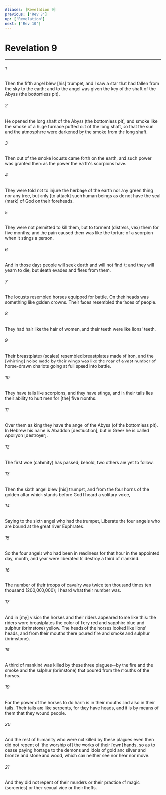 ```yaml
---
Aliases: [Revelation 9]
previous: ['Rev 8']
up: ['Revelation']
next: ['Rev 10']
---
```

# Revelation 9

***


###### 1 


Then the fifth angel blew [his] trumpet, and I saw a star that had fallen from the sky to the earth; and to the angel was given the key of the shaft of the Abyss (the bottomless pit). 


###### 2 


He opened the long shaft of the Abyss (the bottomless pit), and smoke like the smoke of a huge furnace puffed out of the long shaft, so that the sun and the atmosphere were darkened by the smoke from the long shaft. 


###### 3 


Then out of the smoke locusts came forth on the earth, and such power was granted them as the power the earth's scorpions have. 


###### 4 


They were told not to injure the herbage of the earth nor any green thing nor any tree, but only [to attack] such human beings as do not have the seal (mark) of God on their foreheads. 


###### 5 


They were not permitted to kill them, but to torment (distress, vex) them for five months; and the pain caused them was like the torture of a scorpion when it stings a person. 


###### 6 


And in those days people will seek death and will not find it; and they will yearn to die, but death evades and flees from them. 


###### 7 


The locusts resembled horses equipped for battle. On their heads was something like golden crowns. Their faces resembled the faces of people. 


###### 8 


They had hair like the hair of women, and their teeth were like lions' teeth. 


###### 9 


Their breastplates (scales) resembled breastplates made of iron, and the [whirring] noise made by their wings was like the roar of a vast number of horse-drawn chariots going at full speed into battle. 


###### 10 


They have tails like scorpions, and they have stings, and in their tails lies their ability to hurt men for [the] five months. 


###### 11 


Over them as king they have the angel of the Abyss (of the bottomless pit). In Hebrew his name is Abaddon [destruction], but in Greek he is called Apollyon [destroyer]. 


###### 12 


The first woe (calamity) has passed; behold, two others are yet to follow. 


###### 13 


Then the sixth angel blew [his] trumpet, and from the four horns of the golden altar which stands before God I heard a solitary voice, 


###### 14 


Saying to the sixth angel who had the trumpet, Liberate the four angels who are bound at the great river Euphrates. 


###### 15 


So the four angels who had been in readiness for that hour in the appointed day, month, and year were liberated to destroy a third of mankind. 


###### 16 


The number of their troops of cavalry was twice ten thousand times ten thousand (200,000,000); I heard what their number was. 


###### 17 


And in [my] vision the horses and their riders appeared to me like this: the riders wore breastplates the color of fiery red and sapphire blue and sulphur (brimstone) yellow. The heads of the horses looked like lions' heads, and from their mouths there poured fire and smoke and sulphur (brimstone). 


###### 18 


A third of mankind was killed by these three plagues--by the fire and the smoke and the sulphur (brimstone) that poured from the mouths of the horses. 


###### 19 


For the power of the horses to do harm is in their mouths and also in their tails. Their tails are like serpents, for they have heads, and it is by means of them that they wound people. 


###### 20 


And the rest of humanity who were not killed by these plagues even then did not repent of [the worship of] the works of their [own] hands, so as to cease paying homage to the demons and idols of gold and silver and bronze and stone and wood, which can neither see nor hear nor move. 


###### 21 


And they did not repent of their murders or their practice of magic (sorceries) or their sexual vice or their thefts.
